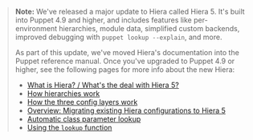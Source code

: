 > **Note:** We've released a major update to Hiera called Hiera 5. It's built into Puppet 4.9 and higher, and includes features like per-environment hierarchies, module data, simplified custom backends, improved debugging with `puppet lookup --explain`, and more.
>
> As part of this update, we've moved Hiera's documentation into the Puppet reference manual. Once you've upgraded to Puppet 4.9 or higher, see the following pages for more info about the new Hiera:
>
> * [What is Hiera? / What's the deal with Hiera 5?](/puppet/latest/hiera_intro.html)
> * [How hierarchies work](/puppet/latest/hiera_hierarchy.html)
> * [How the three config layers work](/puppet/latest/hiera_layers.html)
> * [Overview: Migrating existing Hiera configurations to Hiera 5](/puppet/latest/hiera_migrate.html)
> * [Automatic class parameter lookup](/puppet/latest/hiera_automatic.html)
> * [Using the `lookup` function](/puppet/latest/hiera_use_function.html)
